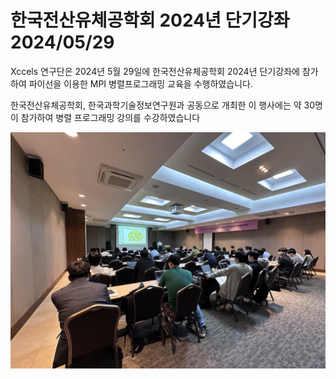 # 한국전산유체공학회 2024년 단기강좌  2024/05/29

Xccels 연구단은 2024년 5월 29일에 한국전산유체공학회 2024년 단기강좌에 참가하여 파이선을 이용한 MPI 병렬프로그래밍 교육을 수행하였습니다.

한국전산유체공학회, 한국과학기술정보연구원과 공동으로 개최한 이 행사에는 약 30명이 참가하여 병렬 프로그래밍 강의를 수강하였습니다

![행사사진](/data/events/posts/general/images/short_kscfe24.png)